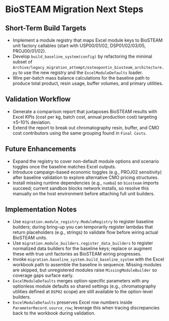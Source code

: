 # BioSTEAM Migration Next Steps

## Short-Term Build Targets
- Implement a module registry that maps Excel module keys to BioSTEAM unit factory callables (start with USP00/01/02, DSP01/02/03/05, PROJ00/01/02).
- Develop ``build_baseline_system(config)`` by refactoring the minimal subset of ``Archive/legacy_migration_attempt/osteopontin_biosteam_architecture.py`` to use the new registry and the ``ExcelModuleDefaults`` loader.
- Wire per-batch mass balance calculations for the baseline path to produce total product, resin usage, buffer volumes, and primary utilities.

## Validation Workflow
- Generate a comparison report that juxtaposes BioSTEAM results with Excel KPIs (cost per kg, batch cost, annual production cost) targeting ±5–10% deviation.
- Extend the report to break out chromatography resin, buffer, and CMO cost contributors using the same grouping found in ``Final Costs``.

## Future Enhancements
- Expand the registry to cover non-default module options and scenario toggles once the baseline matches Excel outputs.
- Introduce campaign-based economic toggles (e.g., PROJ02 sensitivity) after baseline validation to explore alternative CMO pricing structures.
- Install missing runtime dependencies (e.g., ``numba``) so ``biosteam`` imports succeed; current sandbox blocks network installs, so resolve this manually on the host environment before attaching full unit builders.

## Implementation Notes
- Use ``migration.module_registry.ModuleRegistry`` to register baseline builders; during bring-up you can temporarily register lambdas that return placeholders (e.g., strings) to validate flow before wiring actual BioSTEAM units.
- Use ``migration.module_builders.register_data_builders`` to register normalized data builders for the baseline keys; replace or augment these with true unit factories as BioSTEAM wiring progresses.
- Invoke ``migration.baseline_system.build_baseline_system`` with the Excel workbook path to assemble the baseline in sequence.  Missing modules are skipped, but unregistered modules raise ``MissingModuleBuilder`` so coverage gaps surface early.
- ``ExcelModuleDefaults`` merges option-specific parameters with any optionless module defaults so shared settings (e.g., chromatography utilities defined at ``DSP02`` scope) are still available to the option-level builders.
- ``ExcelModuleDefaults`` preserves Excel row numbers inside ``ParameterRecord.source_row``; leverage this when tracing discrepancies back to the workbook during validation.
